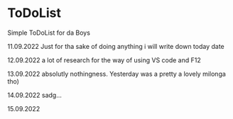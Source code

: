 # ToDoList
Simple ToDoList for da Boys

11.09.2022 Just for tha sake of doing anything i will write down today date

12.09.2022 a lot of research for the way of using VS code and F12

13.09.2022 absolutly nothingness. Yesterday was a pretty a lovely milonga tho)

14.09.2022 sadg...

15.09.2022
